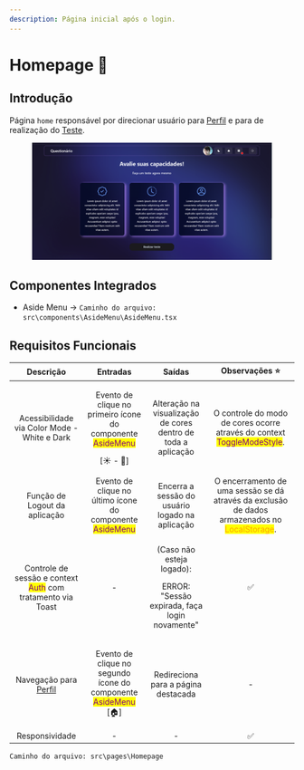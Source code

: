 ```yaml
---
description: Página inicial após o login.
---
```


# Homepage 🏡

## Introdução

Página `home` responsável por direcionar usuário para [Perfil](perfil.md) e para de realização do [Teste](teste-interview/).

<figure><img src="../.gitbook/assets/image.png" alt=""><figcaption></figcaption></figure>

## Componentes Integrados

* Aside Menu -> `Caminho do arquivo: src\components\AsideMenu\AsideMenu.tsx`

## Requisitos Funcionais



|                                           Descrição                                           |                                                                    Entradas                                                                    |                                         Saídas                                         |                                                          Observações ⭐                                                          |
| :-------------------------------------------------------------------------------------------: | :--------------------------------------------------------------------------------------------------------------------------------------------: | :------------------------------------------------------------------------------------: | :-----------------------------------------------------------------------------------------------------------------------------: |
|                          Acessibilidade via Color Mode - White e Dark                         |               <p>Evento de clique no primeiro ícone do componente <mark style="color:purple;">AsideMenu</mark></p><p>[☀ - 🌙]</p>              |              Alteração na visualização de cores dentro de toda a aplicação             |            O controle do modo de cores ocorre através do context <mark style="color:purple;">ToggleModeStyle</mark>.            |
|                                 Função de Logout da aplicação                                 |                           Evento de clique no último ícone do componente <mark style="color:purple;">AsideMenu</mark>                          |                     Encerra a sessão do usuário logado na aplicação                    | O encerramento de uma sessão se dá através da exclusão de dados armazenados no <mark style="color:orange;">LocalStorage</mark>. |
| Controle de sessão e context <mark style="color:purple;">Auth</mark> com tratamento via Toast |                                                                        -                                                                       | <p>(Caso não esteja logado): </p><p>ERROR: "Sessão expirada, faça login novamente"</p> |                                                                ✅                                                                |
|                               Navegação para [Perfil](perfil.md)                              | <p>Evento de clique no segundo ícone do componente <mark style="color:purple;">AsideMenu</mark><br><mark style="color:purple;"></mark>[🏠]</p> |                           Redireciona para a página destacada                          |                                                                -                                                                |
|                                        Responsividade                                         |                                                                        -                                                                       |                                            -                                           |                                                                ✅                                                                |

```
Caminho do arquivo: src\pages\Homepage
```
